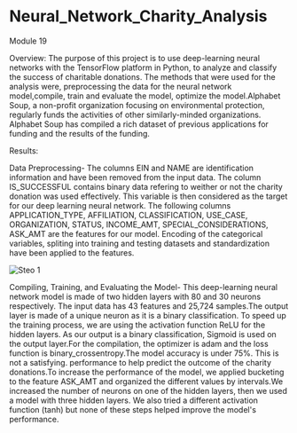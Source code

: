 # Neural_Network_Charity_Analysis
Module 19

Overview: The purpose of this project is to use deep-learning neural networks with the TensorFlow platform in Python, to analyze and classify the success of charitable donations. The methods that were used for the analysis were, preprocessing the data for the neural network model,compile, train and evaluate the model,
optimize the model.Alphabet Soup, a non-profit organization focusing on environmental protection, regularly funds the activities of other similarly-minded organizations. Alphabet Soup has compiled a rich dataset of previous applications for funding and the results of the funding.


Results:

Data Preprocessing- 
The columns EIN and NAME are identification information and have been removed from the input data.
The column IS_SUCCESSFUL contains binary data refering to weither or not the charity donation was used effectively. This variable is then considered as the target for our deep learning neural network.
The following columns APPLICATION_TYPE, AFFILIATION, CLASSIFICATION, USE_CASE, ORGANIZATION, STATUS, INCOME_AMT, SPECIAL_CONSIDERATIONS, ASK_AMT are the features for our model.
Encoding of the categorical variables, spliting into training and testing datasets and standardization have been applied to the features.

![Steo 1](https://user-images.githubusercontent.com/95897182/167731267-da6c712f-587a-440e-a21c-2ebfbe7586aa.png)


Compiling, Training, and Evaluating the Model- 
This deep-learning neural network model is made of two hidden layers with 80 and 30 neurons respectively.
The input data has 43 features and 25,724 samples.The output layer is made of a unique neuron as it is a binary classification.
To speed up the training process, we are using the activation function ReLU for the hidden layers. As our output is a binary classification, Sigmoid is used on the output layer.For the compilation, the optimizer is adam and the loss function is binary_crossentropy.The model accuracy is under 75%. This is not a satisfying. performance to help predict the outcome of the charity donations.To increase the performance of the model, we applied bucketing to the feature ASK_AMT and organized the different values by intervals.We increased the number of neurons on one of the hidden layers, then we used a model with three hidden layers.
We also tried a different activation function (tanh) but none of these steps helped improve the model's performance.


